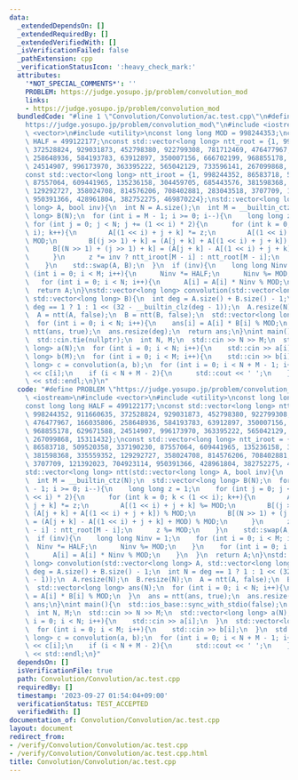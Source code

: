 ```yaml
---
data:
  _extendedDependsOn: []
  _extendedRequiredBy: []
  _extendedVerifiedWith: []
  _isVerificationFailed: false
  _pathExtension: cpp
  _verificationStatusIcon: ':heavy_check_mark:'
  attributes:
    '*NOT_SPECIAL_COMMENTS*': ''
    PROBLEM: https://judge.yosupo.jp/problem/convolution_mod
    links:
    - https://judge.yosupo.jp/problem/convolution_mod
  bundledCode: "#line 1 \"Convolution/Convolution/ac.test.cpp\"\n#define PROBLEM \"\
    https://judge.yosupo.jp/problem/convolution_mod\"\n#include <iostream>\n#include\
    \ <vector>\n#include <utility>\nconst long long MOD = 998244353;\nconst long long\
    \ HALF = 499122177;\nconst std::vector<long long> ntt_root = {1, 998244352, 911660635,\
    \ 372528824, 929031873, 452798380, 922799308, 781712469, 476477967, 166035806,\
    \ 258648936, 584193783, 63912897, 350007156, 666702199, 968855178, 629671588,\
    \ 24514907, 996173970, 363395222, 565042129, 733596141, 267099868, 15311432};\n\
    const std::vector<long long> ntt_iroot = {1, 998244352, 86583718, 509520358, 337190230,\
    \ 87557064, 609441965, 135236158, 304459705, 685443576, 381598368, 335559352,\
    \ 129292727, 358024708, 814576206, 708402881, 283043518, 3707709, 121392023, 704923114,\
    \ 950391366, 428961804, 382752275, 469870224};\nstd::vector<long long> ntt(std::vector<long\
    \ long> A, bool inv){\n  int N = A.size();\n  int M = __builtin_ctz(N);\n  std::vector<long\
    \ long> B(N);\n  for (int i = M - 1; i >= 0; i--){\n    long long z = 1;\n   \
    \ for (int j = 0; j < N; j += (1 << i) * 2){\n      for (int k = 0; k < (1 <<\
    \ i); k++){\n        A[(1 << i) + j + k] *= z;\n        A[(1 << i) + j + k] %=\
    \ MOD;\n        B[(j >> 1) + k] = (A[j + k] + A[(1 << i) + j + k]) % MOD;\n  \
    \      B[(N >> 1) + (j >> 1) + k] = (A[j + k] - A[(1 << i) + j + k] + MOD) % MOD;\n\
    \      }\n      z *= inv ? ntt_iroot[M - i] : ntt_root[M - i];\n      z %= MOD;\n\
    \    }\n    std::swap(A, B);\n  }\n  if (inv){\n    long long Ninv = 1;\n    for\
    \ (int i = 0; i < M; i++){\n      Ninv *= HALF;\n      Ninv %= MOD;\n    }\n \
    \   for (int i = 0; i < N; i++){\n      A[i] = A[i] * Ninv % MOD;\n    }\n  }\n\
    \  return A;\n}\nstd::vector<long long> convolution(std::vector<long long> A,\
    \ std::vector<long long> B){\n  int deg = A.size() + B.size() - 1;\n  int N =\
    \ deg == 1 ? 1 : 1 << (32 - __builtin_clz(deg - 1));\n  A.resize(N);\n  B.resize(N);\n\
    \  A = ntt(A, false);\n  B = ntt(B, false);\n  std::vector<long long> ans(N);\n\
    \  for (int i = 0; i < N; i++){\n    ans[i] = A[i] * B[i] % MOD;\n  }\n  ans =\
    \ ntt(ans, true);\n  ans.resize(deg);\n  return ans;\n}\nint main(){\n  std::ios_base::sync_with_stdio(false);\n\
    \  std::cin.tie(nullptr);\n  int N, M;\n  std::cin >> N >> M;\n  std::vector<long\
    \ long> a(N);\n  for (int i = 0; i < N; i++){\n    std::cin >> a[i];\n  }\n  std::vector<long\
    \ long> b(M);\n  for (int i = 0; i < M; i++){\n    std::cin >> b[i];\n  }\n  std::vector<long\
    \ long> c = convolution(a, b);\n  for (int i = 0; i < N + M - 1; i++){\n    std::cout\
    \ << c[i];\n    if (i < N + M - 2){\n      std::cout << ' ';\n    }\n  }\n  std::cout\
    \ << std::endl;\n}\n"
  code: "#define PROBLEM \"https://judge.yosupo.jp/problem/convolution_mod\"\n#include\
    \ <iostream>\n#include <vector>\n#include <utility>\nconst long long MOD = 998244353;\n\
    const long long HALF = 499122177;\nconst std::vector<long long> ntt_root = {1,\
    \ 998244352, 911660635, 372528824, 929031873, 452798380, 922799308, 781712469,\
    \ 476477967, 166035806, 258648936, 584193783, 63912897, 350007156, 666702199,\
    \ 968855178, 629671588, 24514907, 996173970, 363395222, 565042129, 733596141,\
    \ 267099868, 15311432};\nconst std::vector<long long> ntt_iroot = {1, 998244352,\
    \ 86583718, 509520358, 337190230, 87557064, 609441965, 135236158, 304459705, 685443576,\
    \ 381598368, 335559352, 129292727, 358024708, 814576206, 708402881, 283043518,\
    \ 3707709, 121392023, 704923114, 950391366, 428961804, 382752275, 469870224};\n\
    std::vector<long long> ntt(std::vector<long long> A, bool inv){\n  int N = A.size();\n\
    \  int M = __builtin_ctz(N);\n  std::vector<long long> B(N);\n  for (int i = M\
    \ - 1; i >= 0; i--){\n    long long z = 1;\n    for (int j = 0; j < N; j += (1\
    \ << i) * 2){\n      for (int k = 0; k < (1 << i); k++){\n        A[(1 << i) +\
    \ j + k] *= z;\n        A[(1 << i) + j + k] %= MOD;\n        B[(j >> 1) + k] =\
    \ (A[j + k] + A[(1 << i) + j + k]) % MOD;\n        B[(N >> 1) + (j >> 1) + k]\
    \ = (A[j + k] - A[(1 << i) + j + k] + MOD) % MOD;\n      }\n      z *= inv ? ntt_iroot[M\
    \ - i] : ntt_root[M - i];\n      z %= MOD;\n    }\n    std::swap(A, B);\n  }\n\
    \  if (inv){\n    long long Ninv = 1;\n    for (int i = 0; i < M; i++){\n    \
    \  Ninv *= HALF;\n      Ninv %= MOD;\n    }\n    for (int i = 0; i < N; i++){\n\
    \      A[i] = A[i] * Ninv % MOD;\n    }\n  }\n  return A;\n}\nstd::vector<long\
    \ long> convolution(std::vector<long long> A, std::vector<long long> B){\n  int\
    \ deg = A.size() + B.size() - 1;\n  int N = deg == 1 ? 1 : 1 << (32 - __builtin_clz(deg\
    \ - 1));\n  A.resize(N);\n  B.resize(N);\n  A = ntt(A, false);\n  B = ntt(B, false);\n\
    \  std::vector<long long> ans(N);\n  for (int i = 0; i < N; i++){\n    ans[i]\
    \ = A[i] * B[i] % MOD;\n  }\n  ans = ntt(ans, true);\n  ans.resize(deg);\n  return\
    \ ans;\n}\nint main(){\n  std::ios_base::sync_with_stdio(false);\n  std::cin.tie(nullptr);\n\
    \  int N, M;\n  std::cin >> N >> M;\n  std::vector<long long> a(N);\n  for (int\
    \ i = 0; i < N; i++){\n    std::cin >> a[i];\n  }\n  std::vector<long long> b(M);\n\
    \  for (int i = 0; i < M; i++){\n    std::cin >> b[i];\n  }\n  std::vector<long\
    \ long> c = convolution(a, b);\n  for (int i = 0; i < N + M - 1; i++){\n    std::cout\
    \ << c[i];\n    if (i < N + M - 2){\n      std::cout << ' ';\n    }\n  }\n  std::cout\
    \ << std::endl;\n}"
  dependsOn: []
  isVerificationFile: true
  path: Convolution/Convolution/ac.test.cpp
  requiredBy: []
  timestamp: '2023-09-27 01:54:04+09:00'
  verificationStatus: TEST_ACCEPTED
  verifiedWith: []
documentation_of: Convolution/Convolution/ac.test.cpp
layout: document
redirect_from:
- /verify/Convolution/Convolution/ac.test.cpp
- /verify/Convolution/Convolution/ac.test.cpp.html
title: Convolution/Convolution/ac.test.cpp
---
```

